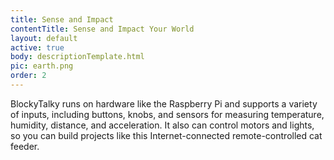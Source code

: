 ```yaml
---
title: Sense and Impact
contentTitle: Sense and Impact Your World
layout: default
active: true
body: descriptionTemplate.html
pic: earth.png
order: 2
---
```

BlockyTalky runs on hardware like the Raspberry Pi and supports a variety of inputs, including buttons, knobs, and sensors for measuring temperature,
humidity, distance, and acceleration. It also can control motors and lights, so you can build projects like this Internet-connected remote-controlled cat feeder.
